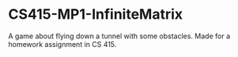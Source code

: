 # CS415-MP1-InfiniteMatrix
 A game about flying down a tunnel with some obstacles. Made for a homework assignment in CS 415.
